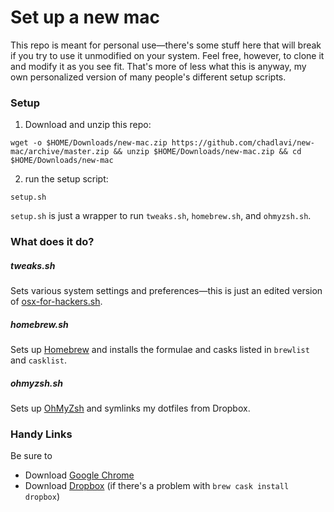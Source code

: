 # Set up a new mac
This repo is meant for personal use—there's some stuff here that will break if you try to use it unmodified on your system. Feel free, however, to clone it and modify it as you see fit. That's more of less what this is anyway, my own personalized version of many people's different setup scripts.

### Setup
1. Download and unzip this repo:
```
wget -o $HOME/Downloads/new-mac.zip https://github.com/chadlavi/new-mac/archive/master.zip && unzip $HOME/Downloads/new-mac.zip && cd $HOME/Downloads/new-mac
```
2. run the setup script:
```
setup.sh
``` 

`setup.sh` is just a wrapper to run `tweaks.sh`, `homebrew.sh`, and `ohmyzsh.sh`.

### What does it do?
##### tweaks.sh
Sets various system settings and preferences—this is just an edited version of [osx-for-hackers.sh](https://gist.github.com/brandonb927/3195465).

##### homebrew.sh
Sets up [Homebrew](brew.sh) and installs the formulae and casks listed in `brewlist` and `casklist`.

##### ohmyzsh.sh
Sets up [OhMyZsh](https://github.com/robbyrussell/oh-my-zsh) and symlinks my dotfiles from Dropbox.

### Handy Links
Be sure to
- Download [Google Chrome](https://www.google.com/chrome/browser/desktop/index.html)
- Download [Dropbox](https://www.dropbox.com/downloading?full=1&os=mac) (if there's a problem with `brew cask install dropbox`)
